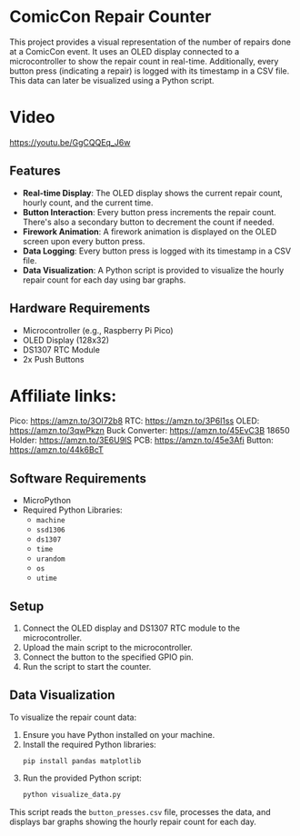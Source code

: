 # ComicCon Repair Counter

This project provides a visual representation of the number of repairs done at a ComicCon event. It uses an OLED display connected to a microcontroller to show the repair count in real-time. Additionally, every button press (indicating a repair) is logged with its timestamp in a CSV file. This data can later be visualized using a Python script.

# Video
https://youtu.be/GgCQQEq_J6w

## Features

- **Real-time Display**: The OLED display shows the current repair count, hourly count, and the current time.
- **Button Interaction**: Every button press increments the repair count. There's also a secondary button to decrement the count if needed.
- **Firework Animation**: A firework animation is displayed on the OLED screen upon every button press.
- **Data Logging**: Every button press is logged with its timestamp in a CSV file.
- **Data Visualization**: A Python script is provided to visualize the hourly repair count for each day using bar graphs.

## Hardware Requirements

- Microcontroller (e.g., Raspberry Pi Pico)
- OLED Display (128x32)
- DS1307 RTC Module
- 2x Push Buttons

# Affiliate links:
Pico: https://amzn.to/3OI72b8
RTC: https://amzn.to/3P6l1ss
OLED: https://amzn.to/3qwPkzn
Buck Converter: https://amzn.to/45EvC3B
18650 Holder: https://amzn.to/3E6U9lS
PCB: https://amzn.to/45e3Afi
Button: https://amzn.to/44k6BcT

## Software Requirements

- MicroPython
- Required Python Libraries:
  - `machine`
  - `ssd1306`
  - `ds1307`
  - `time`
  - `urandom`
  - `os`
  - `utime`

## Setup

1. Connect the OLED display and DS1307 RTC module to the microcontroller.
2. Upload the main script to the microcontroller.
3. Connect the button to the specified GPIO pin.
4. Run the script to start the counter.

## Data Visualization

To visualize the repair count data:

1. Ensure you have Python installed on your machine.
2. Install the required Python libraries:
   ```
   pip install pandas matplotlib
   ```
3. Run the provided Python script:
   ```python
   python visualize_data.py
   ```

This script reads the `button_presses.csv` file, processes the data, and displays bar graphs showing the hourly repair count for each day.
